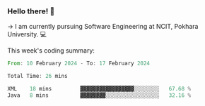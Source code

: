 ### Hello there! 👋

-> I am currently pursuing Software Engineering at NCIT, Pokhara University. 💻


This week's coding summary:
<!--START_SECTION:waka-->

```rust
From: 10 February 2024 - To: 17 February 2024

Total Time: 26 mins

XML    18 mins         ▓▓▓▓▓▓▓▓▓▓▓▓▓▓▓▓▓░░░░░░░░   67.68 %
Java   8 mins          ▓▓▓▓▓▓▓▓░░░░░░░░░░░░░░░░░   32.16 %
```

<!--END_SECTION:waka-->
